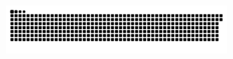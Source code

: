 <picture>
  <source media="(prefers-color-scheme: dark)" srcset="https://raw.githubusercontent.com/MarineHakobyan/MarineHakobyan/d7d8e070a996d82866a8b78e2b8f5ed1357bce65/github-contribution-grid-snake-dark.svg" />
  <source media="(prefers-color-scheme: light)" srcset="https://raw.githubusercontent.com/MarineHakobyan/MarineHakobyan/d7d8e070a996d82866a8b78e2b8f5ed1357bce65/github-contribution-grid-snake.svg" />
  <img alt="github-snake" src="https://raw.githubusercontent.com/MarineHakobyan/MarineHakobyan/d7d8e070a996d82866a8b78e2b8f5ed1357bce65/github-contribution-grid-snake-dark.svg" />
</picture>
